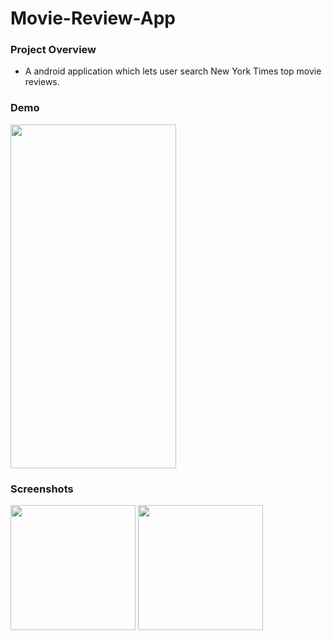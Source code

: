 # Movie-Review-App

### Project Overview

-	A android application which lets user search New York Times top movie reviews.

<!---## Features

-	Navigation: Bottom navigation with three tabs such as a menu, favourite and profile.
-	Axios: Used to make an HTTP request from the opensource recipe API.
-	Redux: A state management library to keep users persistent, and maintain a list of recipes and list of favourite recipes.
-	Firebase firestore: To store all the recipes added to the favourite screen along with its detail.
-	Firebase real-time: To store all the different user’s credentials.
-->

### Demo

<img src="https://user-images.githubusercontent.com/86222915/202356488-622382f2-7c5d-45f7-901a-b6094b40d9aa.mov" height="550" width="265">

### Screenshots
<p float="left">
<img src="https://user-images.githubusercontent.com/86222915/202352217-b6dcdfd4-7602-46b1-a3bd-20fba2733328.png" width=200>
<img src="https://user-images.githubusercontent.com/86222915/202352243-6db6bc40-9d11-48d4-91dd-b8c6cc307688.png" width=200>
</p>
